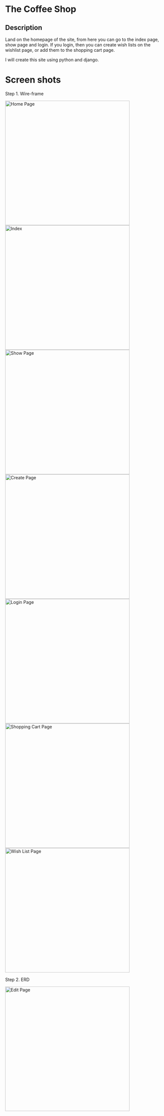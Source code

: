 # The Coffee Shop

## Description

Land on the homepage of the site, from here you can go to the index page, show page and login. If you login, then you can create wish lists on the wishlist page, or add them to the shopping cart page. 

I will create this site using python and django.

# Screen shots

 Step 1. Wire-frame
 
 <img width="400" alt="Home Page" src="https://i.imgur.com/o1H8A3K.png">
 <img width="400" alt="Index" src="https://i.imgur.com/Rt7emqv.png">
 <img width="400" alt="Show Page" src="https://i.imgur.com/DHe2ESn.png">
 <img width="400" alt="Create Page" src="https://i.imgur.com/EwF7RRI.png">
 <img width="400" alt="Login Page" src="https://i.imgur.com/epsdMso.png">
 <img width="400" alt="Shopping Cart Page" src="https://i.imgur.com/WZotZEo.png">
 <img width="400" alt="Wish List Page" src="https://i.imgur.com/cXwDoo2.png">

Step 2. ERD

<img width="400" alt="Edit Page" src="https://i.imgur.com/2oOthbm.png">
 
